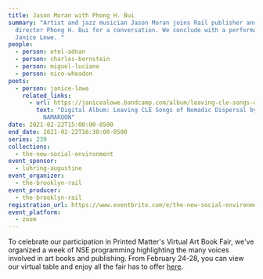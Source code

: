 ```yaml
---
title: Jason Moran with Phong H. Bui
summary: "Artist and jazz musician Jason Moran joins Rail publisher and artistic
  director Phong H. Bui for a conversation. We conclude with a performance from
  Janice Lowe. "
people:
  - person: etel-adnan
  - person: charles-bernstein
  - person: miguel-luciano
  - person: nico-wheadon
poets:
  - person: janice-lowe
    related_links:
      - url: https://janicealowe.bandcamp.com/album/leaving-cle-songs-of-nomadic-dispersal
        text: "Digital Album: Leaving CLE Songs of Nomadic Dispersal by Janice Lowe &
          NAMAROON"
date: 2021-02-22T15:00:00-0500
end_date: 2021-02-22T16:30:00-0500
series: 239
collections:
  - the-new-social-environment
event_sponsor:
  - luhring-augustine
event_organizer:
  - the-brooklyn-rail
event_producer:
  - the-brooklyn-rail
registration_url: https://www.eventbrite.com/e/the-new-social-environment-239-jason-moran-tickets-141457556359
event_platform:
  - zoom
---
```

To celebrate our participation in Printed Matter's Virtual Art Book Fair, we've organized a week of NSE programming highlighting the many voices involved in art books and publishing. From February 24-28, you can view our virtual table and enjoy all the fair has to offer [here](http://pmvabf.org/).